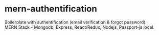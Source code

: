 # mern-authentification
Boilerplate with authentification (email verification &amp; forgot password) MERN Stack - Mongodb, Express, React/Redux, Nodejs, Passport-js local.
